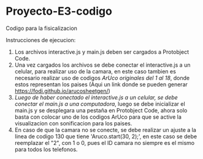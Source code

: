 # Proyecto-E3-codigo
Codigo para la fisicalizacion


Instrucciones de ejecucion:

1. Los archivos interactive.js y main.js deben ser cargados a Protobject Code.
2. Una vez cargados los archivos se debe conectar el interactive.js a un celular, para realizar uso de la camara, en este caso tambien es necesario realizar uso de codigos *ArUco originales del 1 al 18*, donde estos representan los paises (Aqui un link donde se pueden generar https://fodi.github.io/arucosheetgen/)
3. *Luego de haber conectado el interactive.js a un celular, se debe conectar el main.js a una computadora*, luego se debe inicializar el main.js y se desplegara una pestaña en Protobject Code, ahora solo basta con colocar uno de los codigos ArUco para que se active la visualizacion con sonificacion para los paises.
4.  En caso de que la camara no se conecte, se debe realizar un ajuste a la linea de codigo 130 que tiene 'Aruco.start(30, 2);', en este caso se debe reemplazar el "2", con 1 o 0, pues el ID camara no siempre es el mismo para todos los telefonos.

